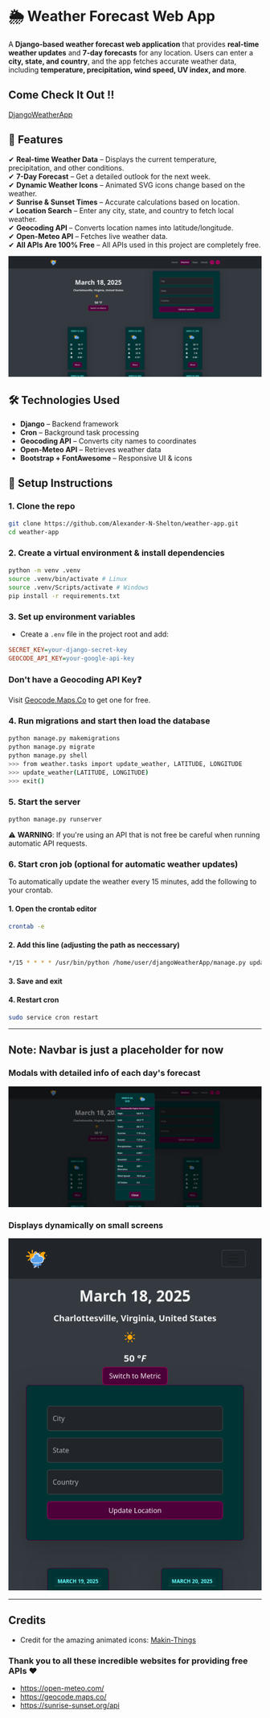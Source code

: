 # 🌦️ Weather Forecast Web App  

A **Django-based weather forecast web application** that provides **real-time weather updates** and **7-day forecasts** for any location. Users can enter a **city, state, and country**, and the app fetches accurate weather data, including **temperature, precipitation, wind speed, UV index, and more**.  

## Come Check It Out ‼️

[DjangoWeatherApp](https://djangoweatherwebapp.pythonanywhere.com/)

## 🚀 Features  

✔ **Real-time Weather Data** – Displays the current temperature, precipitation, and other conditions.  
✔ **7-Day Forecast** – Get a detailed outlook for the next week.  
✔ **Dynamic Weather Icons** – Animated SVG icons change based on the weather.  
✔ **Sunrise & Sunset Times** – Accurate calculations based on location.  
✔ **Location Search** – Enter any city, state, and country to fetch local weather.  
✔ **Geocoding API** – Converts location names into latitude/longitude.  
✔ **Open-Meteo API** – Fetches live weather data.  
✔ **All APIs Are 100% Free** – All APIs used in this project are completely free.

![Django Weather Forecast Web App](images/django_weather.png)

## 🛠️ Technologies Used  

- **Django** – Backend framework  
- **Cron** – Background task processing  
- **Geocoding API** – Converts city names to coordinates  
- **Open-Meteo API** – Retrieves weather data  
- **Bootstrap + FontAwesome** – Responsive UI & icons  

## 🔧 Setup Instructions  

### 1. Clone the repo

```bash
git clone https://github.com/Alexander-N-Shelton/weather-app.git
cd weather-app
```

### 2. Create a virtual environment & install dependencies

```bash
python -m venv .venv
source .venv/bin/activate # Linux
source .venv/Scripts/activate # Windows
pip install -r requirements.txt
```

### 3. Set up environment variables

- Create a `.env` file in the project root and add:

```ini
SECRET_KEY=your-django-secret-key
GEOCODE_API_KEY=your-google-api-key
```

### Don't have a Geocoding API Key❓

Visit [Geocode.Maps.Co](https://geocode.maps.co/) to get one for free.

### 4. Run migrations and start then load the database

```bash
python manage.py makemigrations
python manage.py migrate
python manage.py shell
>>> from weather.tasks import update_weather, LATITUDE, LONGITUDE
>>> update_weather(LATITUDE, LONGITUDE)
>>> exit()
```

### 5. Start the server

```bash
python manage.py runserver
```

⚠️ **WARNING**: If you're using an API that is not free be careful when running automatic API requests.

### 6. Start cron job (optional for automatic weather updates)

To automatically update the weather every 15 minutes, add the following to your crontab.

#### 1. Open the crontab editor

```bash
crontab -e
```

#### 2. Add this line (adjusting the path as neccessary)

```bash
*/15 * * * * /usr/bin/python /home/user/djangoWeatherApp/manage.py update_weather
```

#### 3. Save and exit

#### 4. Restart cron

```bash
sudo service cron restart 
```

---

## Note: Navbar is just a placeholder for now

### Modals with detailed info of each day's forecast

![Modal with more info on weather forecast for each day](images/django_weather_modal.png)

### Displays dynamically on small screens

![Dynamic display of Django Weather Web App on small screens](images/django_weather_small_screen.png)

---

## Credits

- Credit for the amazing animated icons:
[Makin-Things](https://github.com/Makin-Things/weather-icons)

### Thank you to all these incredible websites for providing free APIs ❤️

- <https://open-meteo.com/>
- <https://geocode.maps.co/>
- <https://sunrise-sunset.org/api>
